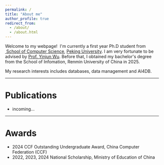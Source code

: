 ```yaml
---
permalink: /
title: "About me"
author_profile: true
redirect_from: 
  - /about/
  - /about.html
---
```


Welcome to my webpage!  I'm currently a first year Ph.D student from [ School of Computer Science](https://cs.pku.edu.cn/), [Peking University](https://www.pku.edu.cn/). I am very fortunate to be advised by [Prof. Yinjun Wu](https://wuyinjun-1993.github.io/). Before that, I obtained my bachelor's degree from the School of Infomation, Renmin University of China in 2025.

My research interests includes databases, data management and AI4DB.

---

Publications
======
+ incoming...

---

Awards
======
+ 2024 CCF Outstanding Undergraduate Award, China Computer Federation (CCF)
+ 2022, 2023, 2024 National Scholarship, Ministry of Education of China



